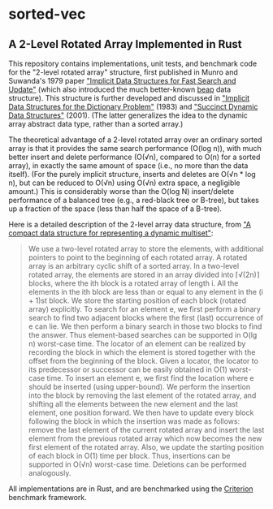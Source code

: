 # sorted-vec

## A 2-Level Rotated Array Implemented in Rust
This repository contains implementations, unit tests, and benchmark code for the "2-level rotated array" structure, first published in Munro and Suwanda's 1979 paper <a href="https://doi.org/10.1016%2F0022-0000%2880%2990037-9">"Implicit Data Structures for Fast Search and Update"</a> (which also introduced the much better-known <a href="https://en.wikipedia.org/wiki/Beap">beap</a> data structure). This structure is further developed and discussed in <a href="https://doi.org/10.1145/322358.322364">"Implicit Data Structures for the Dictionary Problem"</a> (1983) and <a href="http://dl.acm.org/citation.cfm?id=645933.673366">"Succinct Dynamic Data Structures"</a> (2001). (The latter generalizes the idea to the dynamic array abstract data type, rather than a sorted array.)

The theoretical advantage of a 2-level rotated array over an ordinary sorted array is that it provides the same search performance (O(log n)), with much better insert and delete performance (O(√n), compared to O(n) for a sorted array), in exactly the same amount of space (i.e., no more than the data itself). (For the purely implicit structure, inserts and deletes are O(√n * log n), but can be reduced to O(√n) using O(√n) extra space, a negligible amount.) This is considerably worse than the O(log N) insert/delete performance of a balanced tree (e.g., a red-black tree or B-tree), but takes up a fraction of the space (less than half the space of a B-tree).

Here is a detailed description of the 2-level array data structure, from <a href=https://doi.org/10.1016/j.ipl.2010.08.007>"A compact data structure for representing a dynamic multiset"</a>:

> We use a two-level rotated array to store the elements, with additional
> pointers to point to the beginning of each rotated array. A rotated array
> is an arbitrary cyclic shift of a sorted array. In a two-level rotated
> array, the elements are stored in an array divided into ⌈√(2n)⌉
> blocks, where the ith block is a rotated array of length i. All the
> elements in the ith block are less than or equal to any element in the
> (i + 1)st block. We store the starting position of each block (rotated
> array) explicitly. To search for an element e, we first perform a binary
> search to find two adjacent blocks where the first (last) occurrence
> of e can lie. We then perform a binary search in those two blocks to
> find the answer. Thus element-based searches can be supported in O(lg n)
> worst-case time. The locator of an element can be realized by recording
> the block in which the element is stored together with the offset from the
> beginning of the block. Given a locator, the locator to its predecessor
> or successor can be easily obtained in O(1) worst-case time.  To insert
> an element e, we first find the location where e should be inserted (using
> upper-bound). We perform the insertion into the block by removing the last
> element of the rotated array, and shifting all the elements between the
> new element and the last element, one position forward. We then have to
> update every block following the block in which the insertion was made as
> follows: remove the last element of the current rotated array and insert
> the last element from the previous rotated array which now becomes the new
> first element of the rotated array. Also, we update the starting position
> of each block in O(1) time per block. Thus, insertions can be supported
> in O(√n) worst-case time. Deletions can be performed analogously.

All implementations are in Rust, and are benchmarked using the <a href="https://github.com/bheisler/criterion.rs">Criterion</a> benchmark framework.
